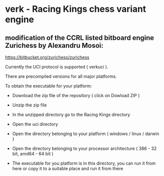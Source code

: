 verk - Racing Kings chess variant engine
========================================

modification of the CCRL listed bitboard engine Zurichess by Alexandru Mosoi:  
-----------------------------------------------------------------------------
https://bitbucket.org/zurichess/zurichess

Currently the UCI protocol is supported ( verkuci ).

There are precompiled versions for all major platforms.

To obtain the executable for your platform:

  * Download the zip file of the repository ( click on Dowload ZIP )

  * Unzip the zip file

  * In the unzipped directory go to the Racing Kings directory

  * Open the uci directory

  * Open the directory belonging to your platform ( windows / linux / darwin )

  * Open the directory belonging to your processor architecture ( 386 - 32 bit, amd64 - 64 bit )

  * The executable for you platform is in this directory, you can run it from here or copy it to a suitable place and run it from there